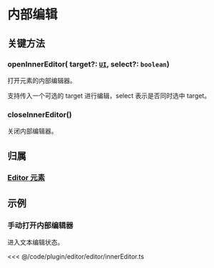 # 内部编辑

## 关键方法

### openInnerEditor( target?: [`UI`](/reference/display/UI.md), select?: `boolean`)

打开元素的内部编辑器。

支持传入一个可选的 target 进行编辑，select 表示是否同时选中 target。

### closeInnerEditor()

关闭内部编辑器。

## 归属

### [Editor 元素](/plugin/in/editor/index.md#editor-元素)

## 示例

### 手动打开内部编辑器

进入文本编辑状态。

<<< @/code/plugin/editor/editor/innerEditor.ts
